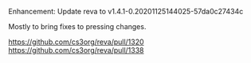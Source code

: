 Enhancement: Update reva to v1.4.1-0.20201125144025-57da0c27434c

Mostly to bring fixes to pressing changes.

https://github.com/cs3org/reva/pull/1320
https://github.com/cs3org/reva/pull/1338

